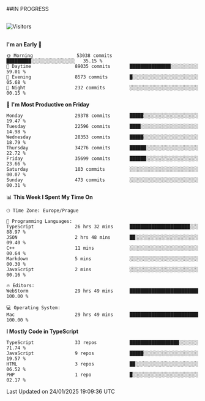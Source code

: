 ##IN PROGRESS
##
![Visitors](https://komarev.com/ghpvc/?username=petrbui&style=for-the-badge&label=Visitors+👀)



##
<!--
[![My GitHub stats](https://github-readme-stats.vercel.app/api?username=petrbui&theme=github_dark)](https://github.com/anuraghazra/github-readme-stats)

[![My wakatime stats](https://github-readme-stats.vercel.app/api/wakatime?username=petrbui&theme=github_dark)](https://github.com/anuraghazra/github-readme-stats)
-->
<!--START_SECTION:waka-->
**I'm an Early 🐤** 

```text
🌞 Morning                53038 commits       █████████░░░░░░░░░░░░░░░░   35.15 % 
🌆 Daytime                89035 commits       ███████████████░░░░░░░░░░   59.01 % 
🌃 Evening                8573 commits        █░░░░░░░░░░░░░░░░░░░░░░░░   05.68 % 
🌙 Night                  232 commits         ░░░░░░░░░░░░░░░░░░░░░░░░░   00.15 % 
```
📅 **I'm Most Productive on Friday** 

```text
Monday                   29378 commits       █████░░░░░░░░░░░░░░░░░░░░   19.47 % 
Tuesday                  22596 commits       ████░░░░░░░░░░░░░░░░░░░░░   14.98 % 
Wednesday                28353 commits       █████░░░░░░░░░░░░░░░░░░░░   18.79 % 
Thursday                 34276 commits       ██████░░░░░░░░░░░░░░░░░░░   22.72 % 
Friday                   35699 commits       ██████░░░░░░░░░░░░░░░░░░░   23.66 % 
Saturday                 103 commits         ░░░░░░░░░░░░░░░░░░░░░░░░░   00.07 % 
Sunday                   473 commits         ░░░░░░░░░░░░░░░░░░░░░░░░░   00.31 % 
```


📊 **This Week I Spent My Time On** 

```text
🕑︎ Time Zone: Europe/Prague

💬 Programming Languages: 
TypeScript               26 hrs 32 mins      ██████████████████████░░░   88.97 % 
JSON                     2 hrs 48 mins       ██░░░░░░░░░░░░░░░░░░░░░░░   09.40 % 
C++                      11 mins             ░░░░░░░░░░░░░░░░░░░░░░░░░   00.64 % 
Markdown                 5 mins              ░░░░░░░░░░░░░░░░░░░░░░░░░   00.30 % 
JavaScript               2 mins              ░░░░░░░░░░░░░░░░░░░░░░░░░   00.16 % 

🔥 Editors: 
WebStorm                 29 hrs 49 mins      █████████████████████████   100.00 % 

💻 Operating System: 
Mac                      29 hrs 49 mins      █████████████████████████   100.00 % 
```

**I Mostly Code in TypeScript** 

```text
TypeScript               33 repos            ██████████████████░░░░░░░   71.74 % 
JavaScript               9 repos             █████░░░░░░░░░░░░░░░░░░░░   19.57 % 
HTML                     3 repos             ██░░░░░░░░░░░░░░░░░░░░░░░   06.52 % 
PHP                      1 repo              █░░░░░░░░░░░░░░░░░░░░░░░░   02.17 % 
```




 Last Updated on 24/01/2025 19:09:36 UTC
<!--END_SECTION:waka-->
